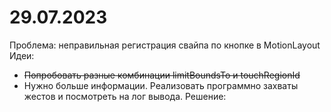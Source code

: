 # 29.07.2023
Проблема: неправильная регистрация свайпа по кнопке в MotionLayout
Идеи:
+ ~~Попробовать разные комбинации limitBoundsTo и touchRegionId~~
+ Нужно больше информации. Реализовать программно захваты жестов и посмотреть на лог вывода.
Решение:
